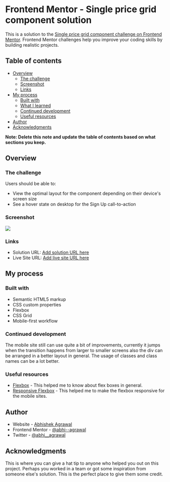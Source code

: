 # Frontend Mentor - Single price grid component solution

This is a solution to the [Single price grid component challenge on Frontend Mentor](https://www.frontendmentor.io/challenges/single-price-grid-component-5ce41129d0ff452fec5abbbc). Frontend Mentor challenges help you improve your coding skills by building realistic projects. 

## Table of contents

- [Overview](#overview)
  - [The challenge](#the-challenge)
  - [Screenshot](#screenshot)
  - [Links](#links)
- [My process](#my-process)
  - [Built with](#built-with)
  - [What I learned](#what-i-learned)
  - [Continued development](#continued-development)
  - [Useful resources](#useful-resources)
- [Author](#author)
- [Acknowledgments](#acknowledgments)

**Note: Delete this note and update the table of contents based on what sections you keep.**

## Overview

### The challenge

Users should be able to:

- View the optimal layout for the component depending on their device's screen size
- See a hover state on desktop for the Sign Up call-to-action

### Screenshot

![](./screenshot.jpg)


### Links

- Solution URL: [Add solution URL here](https://your-solution-url.com)
- Live Site URL: [Add live site URL here](https://your-live-site-url.com)

## My process

### Built with

- Semantic HTML5 markup
- CSS custom properties
- Flexbox
- CSS Grid
- Mobile-first workflow

### Continued development

The mobile site still can use quite a bit of improvements, currently it jumps when the transition happens from larger to smaller screens also the div can be arranged in a better layout in general.
The usage of classes and class names can be a lot better.

### Useful resources

- [Flexbox](https://css-tricks.com/snippets/css/a-guide-to-flexbox/) - This helped me to know about flex boxes in general.
- [Responsive Flexbox](https://www.w3schools.com/css/css3_flexbox_responsive.asp) - This helped me to make the flexbox responsive for the mobile sites.

## Author

- Website - [Abhishek Agrawal](https://www.your-site.com)
- Frontend Mentor - [@abhi--agrawal](https://www.frontendmentor.io/profile/abhi--agrawal)
- Twitter - [@abhi__agrawal](https://www.twitter.com/abhi__agrawal)

## Acknowledgments

This is where you can give a hat tip to anyone who helped you out on this project. Perhaps you worked in a team or got some inspiration from someone else's solution. This is the perfect place to give them some credit.
